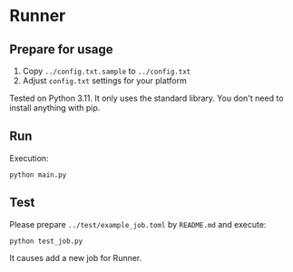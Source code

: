 # Runner


## Prepare for usage

1. Copy `../config.txt.sample` to `../config.txt`
2. Adjust `config.txt` settings for your platform

Tested on Python 3.11. It only uses the standard library. You don't need to install anything with pip.

## Run
 
Execution:
```
python main.py
```

## Test

Please prepare `../test/example_job.toml` by `README.md` and execute:

```
python test_job.py
```

It causes add a new job for Runner.
